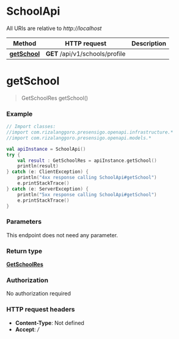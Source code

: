 # SchoolApi

All URIs are relative to *http://localhost*

| Method | HTTP request | Description |
| ------------- | ------------- | ------------- |
| [**getSchool**](SchoolApi.md#getSchool) | **GET** /api/v1/schools/profile |  |


<a id="getSchool"></a>
# **getSchool**
> GetSchoolRes getSchool()



### Example
```kotlin
// Import classes:
//import com.rizalanggoro.presensigo.openapi.infrastructure.*
//import com.rizalanggoro.presensigo.openapi.models.*

val apiInstance = SchoolApi()
try {
    val result : GetSchoolRes = apiInstance.getSchool()
    println(result)
} catch (e: ClientException) {
    println("4xx response calling SchoolApi#getSchool")
    e.printStackTrace()
} catch (e: ServerException) {
    println("5xx response calling SchoolApi#getSchool")
    e.printStackTrace()
}
```

### Parameters
This endpoint does not need any parameter.

### Return type

[**GetSchoolRes**](GetSchoolRes.md)

### Authorization

No authorization required

### HTTP request headers

 - **Content-Type**: Not defined
 - **Accept**: */*


